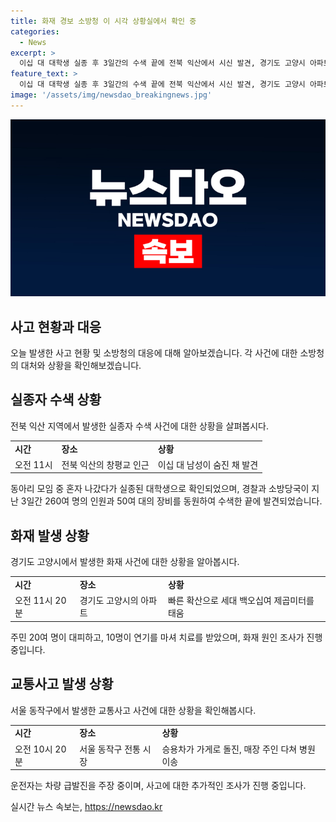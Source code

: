 ```yaml
---
title: 화재 경보 소방청 이 시각 상황실에서 확인 중
categories:
  - News
excerpt: >
  이십 대 대학생 실종 후 3일간의 수색 끝에 전북 익산에서 시신 발견, 경기도 고양시 아파트 화재로 20분 만에 백오십여 제곱미터 모두 타버려, 10명 이상이 연기를 마셨고 운전사가 돌진한 서울 동작구 전통 시장에서 식당 주인이 다친 사고가 발생했습니다.
feature_text: >
  이십 대 대학생 실종 후 3일간의 수색 끝에 전북 익산에서 시신 발견, 경기도 고양시 아파트 화재로 20분 만에 백오십여 제곱미터 모두 타버려, 10명 이상이 연기를 마셨고 운전사가 돌진한 서울 동작구 전통 시장에서 식당 주인이 다친 사고가 발생했습니다.
image: '/assets/img/newsdao_breakingnews.jpg'
---
```


<p><img src="/assets/img/newsdao_breakingnews.jpg" alt="ontimetimes 속보" /></p>

<h2 data-ke-size="size26">사고 현황과 대응</h2>

<p data-ke-size="size16">오늘 발생한 사고 현황 및 소방청의 대응에 대해 알아보겠습니다. 각 사건에 대한 소방청의 대처와 상황을 확인해보겠습니다.</p>

<h2>실종자 수색 상황</h2>

<p data-ke-size="size16">전북 익산 지역에서 발생한 실종자 수색 사건에 대한 상황을 살펴봅시다.</p>

<table>
  <tr>
    <td><b>시간</b></td>
    <td><b>장소</b></td>
    <td><b>상황</b></td>
  </tr>
  <tr>
    <td>오전 11시</td>
    <td>전북 익산의 창평교 인근</td>
    <td>이십 대 남성이 숨진 채 발견</td>
  </tr>
</table>

<p data-ke-size="size16">동아리 모임 중 혼자 나갔다가 실종된 대학생으로 확인되었으며, 경찰과 소방당국이 지난 3일간 260여 명의 인원과 50여 대의 장비를 동원하여 수색한 끝에 발견되었습니다.</p>

<h2>화재 발생 상황</h2>

<p data-ke-size="size16">경기도 고양시에서 발생한 화재 사건에 대한 상황을 알아봅시다.</p>

<table>
  <tr>
    <td><b>시간</b></td>
    <td><b>장소</b></td>
    <td><b>상황</b></td>
  </tr>
  <tr>
    <td>오전 11시 20분</td>
    <td>경기도 고양시의 아파트</td>
    <td>빠른 확산으로 세대 백오십여 제곱미터를 태움</td>
  </tr>
</table>

<p data-ke-size="size16">주민 20여 명이 대피하고, 10명이 연기를 마셔 치료를 받았으며, 화재 원인 조사가 진행 중입니다.</p>

<h2>교통사고 발생 상황</h2>

<p data-ke-size="size16">서울 동작구에서 발생한 교통사고 사건에 대한 상황을 확인해봅시다.</p>

<table>
  <tr>
    <td><b>시간</b></td>
    <td><b>장소</b></td>
    <td><b>상황</b></td>
  </tr>
  <tr>
    <td>오전 10시 20분</td>
    <td>서울 동작구 전통 시장</td>
    <td>승용차가 가게로 돌진, 매장 주인 다쳐 병원 이송</td>
  </tr>
</table>

<p data-ke-size="size16">운전자는 차량 급발진을 주장 중이며, 사고에 대한 추가적인 조사가 진행 중입니다.</p>
실시간 뉴스 속보는, <a href="https://newsdao.kr" rel="dofollow">https://newsdao.kr</a>


